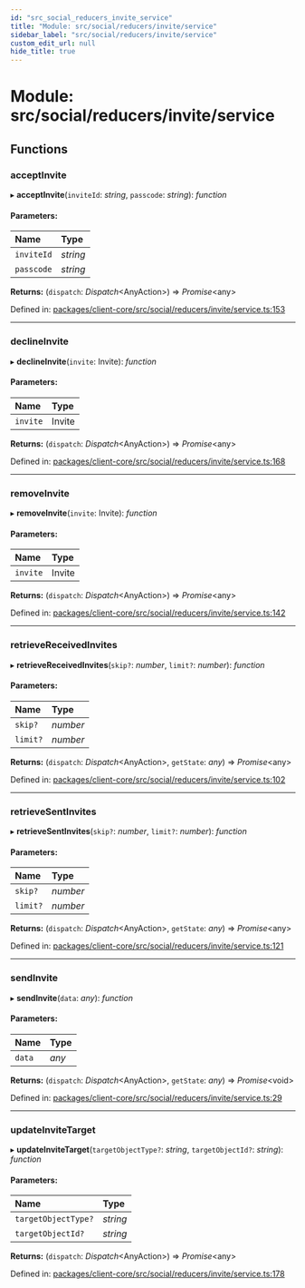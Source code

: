 ```yaml
---
id: "src_social_reducers_invite_service"
title: "Module: src/social/reducers/invite/service"
sidebar_label: "src/social/reducers/invite/service"
custom_edit_url: null
hide_title: true
---
```


# Module: src/social/reducers/invite/service

## Functions

### acceptInvite

▸ **acceptInvite**(`inviteId`: *string*, `passcode`: *string*): *function*

#### Parameters:

| Name | Type |
| :------ | :------ |
| `inviteId` | *string* |
| `passcode` | *string* |

**Returns:** (`dispatch`: *Dispatch*<AnyAction\>) => *Promise*<any\>

Defined in: [packages/client-core/src/social/reducers/invite/service.ts:153](https://github.com/xr3ngine/xr3ngine/blob/2d83606b6/packages/client-core/src/social/reducers/invite/service.ts#L153)

___

### declineInvite

▸ **declineInvite**(`invite`: Invite): *function*

#### Parameters:

| Name | Type |
| :------ | :------ |
| `invite` | Invite |

**Returns:** (`dispatch`: *Dispatch*<AnyAction\>) => *Promise*<any\>

Defined in: [packages/client-core/src/social/reducers/invite/service.ts:168](https://github.com/xr3ngine/xr3ngine/blob/2d83606b6/packages/client-core/src/social/reducers/invite/service.ts#L168)

___

### removeInvite

▸ **removeInvite**(`invite`: Invite): *function*

#### Parameters:

| Name | Type |
| :------ | :------ |
| `invite` | Invite |

**Returns:** (`dispatch`: *Dispatch*<AnyAction\>) => *Promise*<any\>

Defined in: [packages/client-core/src/social/reducers/invite/service.ts:142](https://github.com/xr3ngine/xr3ngine/blob/2d83606b6/packages/client-core/src/social/reducers/invite/service.ts#L142)

___

### retrieveReceivedInvites

▸ **retrieveReceivedInvites**(`skip?`: *number*, `limit?`: *number*): *function*

#### Parameters:

| Name | Type |
| :------ | :------ |
| `skip?` | *number* |
| `limit?` | *number* |

**Returns:** (`dispatch`: *Dispatch*<AnyAction\>, `getState`: *any*) => *Promise*<any\>

Defined in: [packages/client-core/src/social/reducers/invite/service.ts:102](https://github.com/xr3ngine/xr3ngine/blob/2d83606b6/packages/client-core/src/social/reducers/invite/service.ts#L102)

___

### retrieveSentInvites

▸ **retrieveSentInvites**(`skip?`: *number*, `limit?`: *number*): *function*

#### Parameters:

| Name | Type |
| :------ | :------ |
| `skip?` | *number* |
| `limit?` | *number* |

**Returns:** (`dispatch`: *Dispatch*<AnyAction\>, `getState`: *any*) => *Promise*<any\>

Defined in: [packages/client-core/src/social/reducers/invite/service.ts:121](https://github.com/xr3ngine/xr3ngine/blob/2d83606b6/packages/client-core/src/social/reducers/invite/service.ts#L121)

___

### sendInvite

▸ **sendInvite**(`data`: *any*): *function*

#### Parameters:

| Name | Type |
| :------ | :------ |
| `data` | *any* |

**Returns:** (`dispatch`: *Dispatch*<AnyAction\>, `getState`: *any*) => *Promise*<void\>

Defined in: [packages/client-core/src/social/reducers/invite/service.ts:29](https://github.com/xr3ngine/xr3ngine/blob/2d83606b6/packages/client-core/src/social/reducers/invite/service.ts#L29)

___

### updateInviteTarget

▸ **updateInviteTarget**(`targetObjectType?`: *string*, `targetObjectId?`: *string*): *function*

#### Parameters:

| Name | Type |
| :------ | :------ |
| `targetObjectType?` | *string* |
| `targetObjectId?` | *string* |

**Returns:** (`dispatch`: *Dispatch*<AnyAction\>) => *Promise*<any\>

Defined in: [packages/client-core/src/social/reducers/invite/service.ts:178](https://github.com/xr3ngine/xr3ngine/blob/2d83606b6/packages/client-core/src/social/reducers/invite/service.ts#L178)
